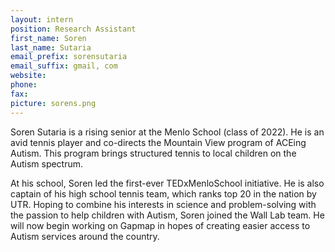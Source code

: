 ```yaml
---
layout: intern
position: Research Assistant
first_name: Soren
last_name: Sutaria
email_prefix: sorensutaria
email_suffix: gmail, com
website:
phone:
fax:
picture: sorens.png
---
```


Soren Sutaria is a rising senior at the Menlo School (class of 2022). He is an avid tennis player and co-directs the Mountain View program of ACEing Autism. This program brings structured tennis to local children on the Autism spectrum. 

At his school, Soren led the first-ever TEDxMenloSchool initiative. He is also captain of his high school tennis team, which ranks top 20 in the nation by UTR. 
Hoping to combine his interests in science and problem-solving with the passion to help children with Autism, Soren joined the Wall Lab team. He will now begin working on Gapmap in hopes of creating easier access to Autism services around the country.

